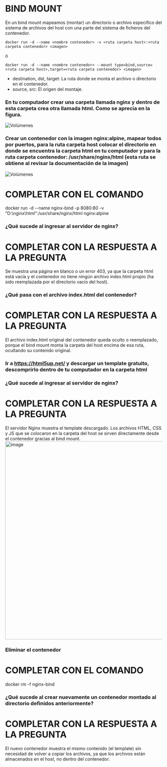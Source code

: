 # BIND MOUNT
En un bind mount mapeamos (montar) un directorio o archivo específico del sistema de archivos del host con una parte del sistema de ficheros del contenedor.

```
docker run -d --name <nombre contenedor> -v <ruta carpeta host>:<ruta carpeta contenedor> <imagen> 
```
ó
```
docker run -d --name <nombre contenedor> --mount type=bind,source=<ruta carpeta host>,target=<ruta carpeta contenedor> <imagen>
```
- destination, dst, target: La ruta donde se monta el archivo o directorio en el contenedor.
- source, src: El origen del montaje.
  
### En tu computador crear una carpeta llamada nginx y dentro de esta carpeta crea otra llamada html. Como se aprecia en la figura.
![Volúmenes](directorio.PNG)

### Crear un contenedor con la imagen nginx:alpine, mapear todos por puertos, para la ruta carpeta host colocar el directorio en donde se encuentra la carpeta html en tu computador y para la ruta carpeta contenedor: /usr/share/nginx/html (esta ruta se obtiene al revisar la documentación de la imagen)
![Volúmenes](volumen-host.PNG)
# COMPLETAR CON EL COMANDO
docker run -d --name nginx-bind -p 8080:80 -v "D:\nginx\html":/usr/share/nginx/html nginx:alpine

### ¿Qué sucede al ingresar al servidor de nginx?
# COMPLETAR CON LA RESPUESTA A LA PREGUNTA
Se muestra una página en blanco o un error 403, ya que la carpeta html está vacía y el contenedor no tiene ningún archivo index.html propio (ha sido reemplazada por el directorio vacío del host).

### ¿Qué pasa con el archivo index.html del contenedor?
# COMPLETAR CON LA RESPUESTA A LA PREGUNTA
El archivo index.html original del contenedor queda oculto o reemplazado, porque el bind mount monta la carpeta del host encima de esa ruta, ocultando su contenido original.

### Ir a https://html5up.net/ y descargar un template gratuito, descomprirlo dentro de tu computador en la carpeta html
### ¿Qué sucede al ingresar al servidor de nginx?
# COMPLETAR CON LA RESPUESTA A LA PREGUNTA
El servidor Nginx muestra el template descargado. Los archivos HTML, CSS y JS que se colocaron en la carpeta del host se sirven directamente desde el contenedor gracias al bind mount.
<img width="1314" height="636" alt="image" src="https://github.com/user-attachments/assets/64665407-03b7-40e8-a5ac-933f3365317d" />


### Eliminar el contenedor
# COMPLETAR CON EL COMANDO
docker rm -f nginx-bind

### ¿Qué sucede al crear nuevamente un contenedor montado al directorio definidos anteriormente?
# COMPLETAR CON LA RESPUESTA A LA PREGUNTA
El nuevo contenedor muestra el mismo contenido (el template) sin necesidad de volver a copiar los archivos, ya que los archivos están almacenados en el host, no dentro del contenedor.

